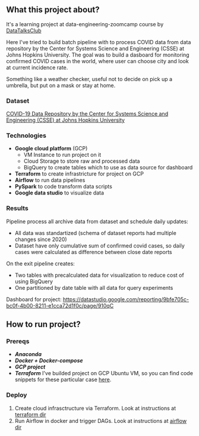 ## What this project about? 
It's a learning project at data-engineering-zoomcamp course by [DataTalksClub](https://github.com/DataTalksClub/data-engineering-zoomcamp)

Here I've tried to build batch pipeline with to process COVID data from data repository by the Center for Systems Science and Engineering (CSSE) at Johns Hopkins University. The goal was to build a dasboard for monitoring confirmed COVID cases in the world, where user can choose city and look at current incidence rate.

Something like a weather checker, useful not to decide on pick up a umbrella, but put on a mask or stay at home.

### Dataset
[COVID-19 Data Repository by the Center for Systems Science and Engineering (CSSE) at Johns Hopkins University](https://github.com/CSSEGISandData/COVID-19/tree/master/csse_covid_19_data)

### Technologies
- **Google cloud platform** (GCP)
  - VM Instance to run project on it
  - Cloud Storage to store raw and processed data
  - BigQuery to create tables which to use as data source for dashboard 
- **Terraform** to create infrastricture for project on GCP
- **Airflow** to run data pipelines 
- **PySpark** to code transform data scripts
- **Google data studio** to visualize data 

### Results 
Pipeline process all archive data from dataset and schedule daily updates: 
- All data was standartized (schema of dataset reports had multiple changes since 2020)
- Dataset have only cumulative sum of confirmed covid cases, so daily cases were calculated as difference between close date reports

On the exit pipeline creates:
- Two tables with precalculated data for visualization to reduce cost of using BigQuery
- One partitioned by date table with all data for query experiments

Dashboard for project: https://datastudio.google.com/reporting/9bfe705c-bc0f-4b00-8211-e1cca72d1f0c/page/910qC

## How to run project? 

### Prereqs
- ***Anaconda***
- ***Docker + Docker-compose***
- ***GCP project***
- ***Terraform***
I've builded project on GCP Ubuntu VM, so you can find code snippets for these particular case [here](https://github.com/technomonah/CSSE_data_de/blob/main/prereqs-setup.md).

### Deploy
1. Create cloud infrasctructure via Terraform. Look at instructions at [terraform dir](https://github.com/technomonah/CSSE_data_de/tree/main/terraform)
2. Run Airflow in docker and trigger DAGs. Look at instructions at [airflow dir](https://github.com/technomonah/CSSE_data_de/tree/main/airflow)

